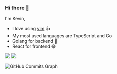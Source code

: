 ### Hi there 👋

I'm Kevin, 
- I love using [vim](https://www.vim.org/) 👍
- My most used languages are TypeScript and Go
- Golang for backend 💪
- React for frontend 😁

<div>
  <img src="https://github-readme-stats.vercel.app/api/top-langs/?username=kevinliao852&hide=html,css&&langs_count=6"/>
  <a href="https://skillicons.dev">
    <img src="https://skillicons.dev/icons?i=go,python,ts,react,rust,solidity,kubernetes,docker,redis,postgres,fastapi,vim,aws,lua,graphql,neovim,nodejs,bash&perline=20" />
  </a>
</div>

<!--
![GitHub Commits Graph](https://activity-graph.herokuapp.com/graph?username=kevinliao852&bg_color=3f3f46&color=e4e4e7&line=0891b2&point=ffffff&area_color=1c1917&area=true&hide_border=true&custom_title=GitHub%20Commits%20Graph)
-->

![GitHub Commits Graph](https://github-readme-activity-graph.vercel.app/graph?username=kevinliao852&theme=github-compact)
<!--
**kevinliao852/kevinliao852** is a ✨ _special_ ✨ repository because its `README.md` (this file) appears on your GitHub profile.

Here are some ideas to get you started:

- 🔭 I’m currently working on ...
- 🌱 I’m currently learning ...
- 👯 I’m looking to collaborate on ...
- 🤔 I’m looking for help with ...
- 💬 Ask me about ...
- 📫 How to reach me: ...
- 😄 Pronouns: ...
- ⚡ Fun fact: ...
-->
